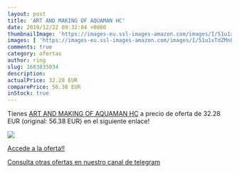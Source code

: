 ```yaml
---
layout: post
title: 'ART AND MAKING OF AQUAMAN HC'
date: 2019/12/22 09:32:04 +0000
thumbnailImage: 'https://images-eu.ssl-images-amazon.com/images/I/51u1xTdZMnL._SL200_.jpg'
images: [ 'https://images-eu.ssl-images-amazon.com/images/I/51u1xTdZMnL._SL200_.jpg' ]
comments: true
category: ofertas
author: ring
slug: 1683835034
description:
actualPrice: 32.28 EUR
comparePrice: 56.38 EUR
inStock: true
---
```


Tienes [ART AND MAKING OF AQUAMAN HC](https://www.amazon.com/dp/1683835034/?tag=redken08-20) a precio de oferta de 32.28 EUR (original: 56.38 EUR) en el siguiente enlace!

[![](https://images-eu.ssl-images-amazon.com/images/I/51u1xTdZMnL._SL200_.jpg)](https://www.amazon.com/dp/1683835034/?tag=redken08-20)

[Accede a la oferta!!](https://www.amazon.com/dp/1683835034/?tag=redken08-20)

[Consulta otras ofertas en nuestro canal de telegram](https://t.me/s/ofertas25)
